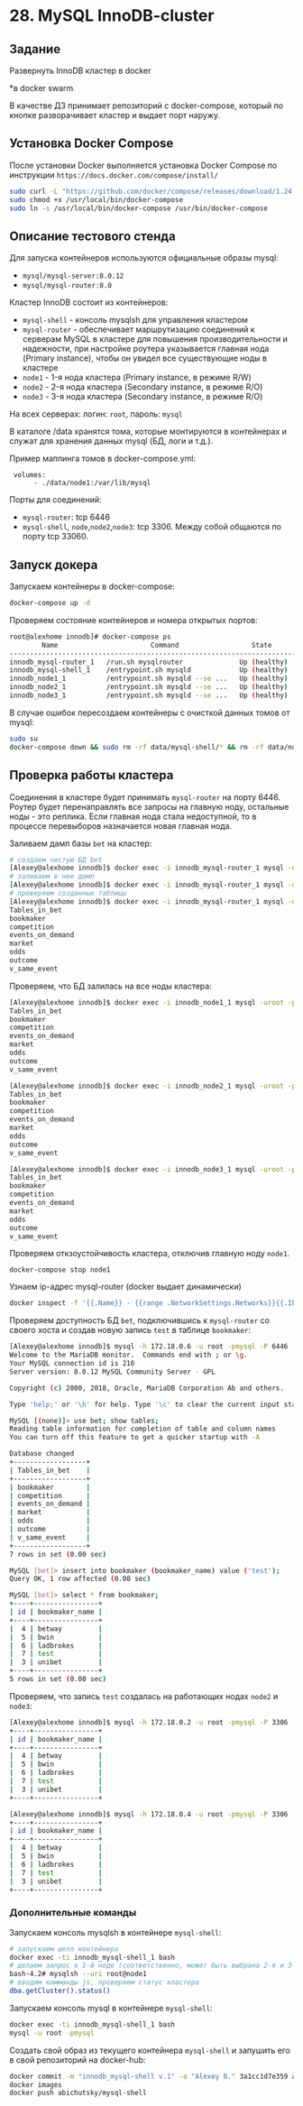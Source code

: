 # 28. MySQL InnoDB-cluster

## Задание
Развернуть InnoDB кластер в docker 

*в docker swarm

В качестве ДЗ принимает репозиторий с docker-compose, который по кнопке разворачивает кластер и выдает порт наружу.

## Установка Docker Compose

После установки Docker выполняется установка Docker Compose по инструкции 
```https://docs.docker.com/compose/install/``` 

```bash
sudo curl -L "https://github.com/docker/compose/releases/download/1.24.0/docker-compose-$(uname -s)-$(uname -m)" -o /usr/local/bin/docker-compose
sudo chmod +x /usr/local/bin/docker-compose
sudo ln -s /usr/local/bin/docker-compose /usr/bin/docker-compose
```
## Описание тестового стенда

Для запуска контейнеров используются официальные образы mysql:
- ```mysql/mysql-server:8.0.12```
- ```mysql/mysql-router:8.0```

Кластер InnoDB состоит из контейнеров:
- ```mysql-shell``` - консоль mysqlsh для управления кластером
- ```mysql-router``` - обеспечивает маршрутизацию соединений к серверам MySQL в кластере для повышения производительности и надежности,
при настройке роутера указывается главная нода (Primary instance), чтобы он увидел все существующие ноды в кластере
- ```node1``` - 1-я нода кластера (Primary instance, в режиме R/W)
- ```node2``` - 2-я нода кластера (Secondary instance, в режиме R/O)
- ```node3``` - 3-я нода кластера (Secondary instance, в режиме R/O)

На всех серверах: логин: ```root```, пароль: ```mysql```

В каталоге /data хранятся тома, которые монтируются в контейнерах и служат для хранения данных mysql (БД, логи и т.д.).

Пример маппинга томов в docker-compose.yml:
```
 volumes:
      - ./data/node1:/var/lib/mysql
```
Порты для соединений: 
- `mysql-router`: tcp 6446
- `mysql-shell`, `node`,`node2`,`node3`: tcp 3306. Между собой общаются по порту tcp 33060.

## Запуск докера

Запускаем контейнеры в docker-compose:
```bash
docker-compose up -d
```
Проверяем состояние контейнеров и номера открытых портов:
```bash
root@alexhome innodb]# docker-compose ps
        Name                       Command                  State                               Ports
------------------------------------------------------------------------------------------------------------------------------
innodb_mysql-router_1   /run.sh mysqlrouter              Up (healthy)   0.0.0.0:6446->6446/tcp, 64460/tcp, 6447/tcp, 64470/tcp
innodb_mysql-shell_1    /entrypoint.sh mysqld            Up (healthy)   3306/tcp, 33060/tcp
innodb_node1_1          /entrypoint.sh mysqld --se ...   Up (healthy)   0.0.0.0:3301->3306/tcp, 33060/tcp
innodb_node2_1          /entrypoint.sh mysqld --se ...   Up (healthy)   0.0.0.0:3302->3306/tcp, 33060/tcp
innodb_node3_1          /entrypoint.sh mysqld --se ...   Up (healthy)   0.0.0.0:3303->3306/tcp, 33060/tcp
```
В случае ошибок пересоздаем контейнеры с очисткой данных томов от mysql:
```bash
sudo su
docker-compose down && sudo rm -rf data/mysql-shell/* && rm -rf data/node1/* && rm -rf data/node2/* && rm -rf data/node3/* && docker-compose up -d
```
## Проверка работы кластера

Соединения в кластере будет принимать `mysql-router` на порту 6446. Роутер будет перенаправлять все запросы на главную ноду, остальные ноды - это реплика.
Если главная нода стала недоступной, то в процессе перевыборов назначается новая главная нода.

Заливаем дамп базы `bet` на кластер:
```bash
# создаем чистую БД bet
[Alexey@alexhome innodb]$ docker exec -i innodb_mysql-router_1 mysql -uroot -pmysql -e "CREATE DATABASE bet;"
# заливаем в нее дамп
[Alexey@alexhome innodb]$ docker exec -i innodb_mysql-router_1 mysql -uroot -pmysql bet < ./scripts/bet.dmp
# проверяем созданные таблицы
[Alexey@alexhome innodb]$ docker exec -i innodb_mysql-router_1 mysql -uroot -pmysql -e "USE bet; SHOW TABLES;"
Tables_in_bet
bookmaker
competition
events_on_demand
market
odds
outcome
v_same_event
```
Проверяем, что БД залилась на все ноды кластера:
```bash
[Alexey@alexhome innodb]$ docker exec -i innodb_node1_1 mysql -uroot -pmysql -e "USE bet; SHOW TABLES;"
Tables_in_bet
bookmaker
competition
events_on_demand
market
odds
outcome
v_same_event
```
```bash
[Alexey@alexhome innodb]$ docker exec -i innodb_node2_1 mysql -uroot -pmysql -e "USE bet; SHOW TABLES;"
Tables_in_bet
bookmaker
competition
events_on_demand
market
odds
outcome
v_same_event
```
```bash
[Alexey@alexhome innodb]$ docker exec -i innodb_node3_1 mysql -uroot -pmysql -e "USE bet; SHOW TABLES;"
Tables_in_bet
bookmaker
competition
events_on_demand
market
odds
outcome
v_same_event
```
Проверяем откзоустойчивость кластера, отключив главную ноду ```node1```.
```
docker-compose stop node1
```
Узнаем ip-адрес mysql-router (docker выдает динамически)
```bash
docker inspect -f '{{.Name}} - {{range .NetworkSettings.Networks}}{{.IPAddress}}{{end}}' $(docker ps -aq)
```
Проверяем доступность БД ```bet```, подключившись к ```mysql-router``` со своего хоста и создав новую запись ```test``` в таблице ```bookmaker```:
```bash
[Alexey@alexhome innodb]$ mysql -h 172.18.0.6 -u root -pmysql -P 6446
Welcome to the MariaDB monitor.  Commands end with ; or \g.
Your MySQL connection id is 216
Server version: 8.0.12 MySQL Community Server - GPL

Copyright (c) 2000, 2018, Oracle, MariaDB Corporation Ab and others.

Type 'help;' or '\h' for help. Type '\c' to clear the current input statement.

MySQL [(none)]> use bet; show tables;
Reading table information for completion of table and column names
You can turn off this feature to get a quicker startup with -A

Database changed
+------------------+
| Tables_in_bet    |
+------------------+
| bookmaker        |
| competition      |
| events_on_demand |
| market           |
| odds             |
| outcome          |
| v_same_event     |
+------------------+
7 rows in set (0.00 sec)

MySQL [bet]> insert into bookmaker (bookmaker_name) value ('test');
Query OK, 1 row affected (0.08 sec)

MySQL [bet]> select * from bookmaker;
+----+----------------+
| id | bookmaker_name |
+----+----------------+
|  4 | betway         |
|  5 | bwin           |
|  6 | ladbrokes      |
|  7 | test           |
|  3 | unibet         |
+----+----------------+
5 rows in set (0.00 sec)
```
Проверяем, что запись ```test``` создалась на работающих нодах ```node2``` и ```node3```:
```bash
[Alexey@alexhome innodb]$ mysql -h 172.18.0.2 -u root -pmysql -P 3306 -e "USE bet; select * from bookmaker;"
+----+----------------+
| id | bookmaker_name |
+----+----------------+
|  4 | betway         |
|  5 | bwin           |
|  6 | ladbrokes      |
|  7 | test           |
|  3 | unibet         |
+----+----------------+
```
```bash
[Alexey@alexhome innodb]$ mysql -h 172.18.0.4 -u root -pmysql -P 3306 -e "USE bet; select * from bookmaker;"
+----+----------------+
| id | bookmaker_name |
+----+----------------+
|  4 | betway         |
|  5 | bwin           |
|  6 | ladbrokes      |
|  7 | test           |
|  3 | unibet         |
+----+----------------+
```

### Дополнительные команды

Запускаем консоль mysqlsh в контейнере ```mysql-shell```:
```bash
# запускаем шелл контейнера
docker exec -ti innodb_mysql-shell_1 bash
# делаем запрос к 1-й ноде (соответственно, может быть выбрана 2-я и 3-я)
bash-4.2# mysqlsh --uri root@node1
# вводим комманды js, проверяем статус кластера
dba.getCluster().status()
```

Запускаем консоль mysql в контейнере ```mysql-shell```:
```bash
docker exec -ti innodb_mysql-shell_1 bash
mysql -u root -pmysql
```

Создать свой образ из текущего контейнера ```mysql-shell``` и запушить его в свой репозиторий на docker-hub:
```bash
docker commit -m "innodb_mysql-shell v.1" -a "Alexey B." 3a1cc1d7e359 abichutsky/mysql-shell:v1
docker images
docker push abichutsky/mysql-shell
```